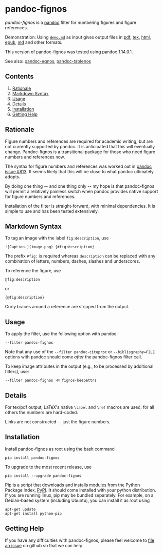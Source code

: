 
pandoc-fignos
=============

*pandoc-fignos* is a [pandoc] filter for numbering figures and figure references.

Demonstration: Using [`demo.md`] as input gives output files in [pdf], [tex], [html], [epub], [md] and other formats.

This version of pandoc-fignos was tested using pandoc 1.14.0.1.

See also: [pandoc-eqnos], [pandoc-tablenos]

[pandoc]: http://pandoc.org/
[`demo.md`]: https://raw.githubusercontent.com/tomduck/pandoc-fignos/master/demos/demo.md
[pdf]: https://raw.githubusercontent.com/tomduck/pandoc-fignos/master/demos/out/demo.pdf
[tex]: https://raw.githubusercontent.com/tomduck/pandoc-fignos/master/demos/out/demo.tex
[html]: https://rawgit.com/tomduck/pandoc-fignos/master/demos/out/demo.html
[epub]: https://raw.githubusercontent.com/tomduck/pandoc-fignos/master/demos/out/demo.epub
[md]: https://github.com/tomduck/pandoc-fignos/blob/master/demos/out/demo.md
[pandoc-eqnos]: https://github.com/tomduck/pandoc-eqnos 
[pandoc-tablenos]: https://github.com/tomduck/pandoc-tablenos 


Contents
--------

 1. [Rationale](#rationale)
 2. [Markdown Syntax](#markdown-syntax)
 3. [Usage](#usage)
 4. [Details](#details)
 5. [Installation](#installation)
 6. [Getting Help](#getting-help)


Rationale
---------

Figure numbers and references are required for academic writing, but are not currently supported by pandoc.  It is anticipated that this will eventually change.  Pandoc-fignos is a transitional package for those who need figure numbers and references now.

The syntax for figure numbers and references was worked out in [pandoc issue #813].  It seems likely that this will be close to what pandoc ultimately adopts.

By doing one thing -- and one thing only -- my hope is that pandoc-fignos will permit a relatively painless switch when pandoc provides native support for figure numbers and references.

Installation of the filter is straight-forward, with minimal dependencies.  It is simple to use and has been tested extensively.

[pandoc issue #813]: https://github.com/jgm/pandoc/issues/813


Markdown Syntax
---------------

To tag an image with the label `fig:description`, use

    ![Caption.](image.png) {#fig:description}

The prefix `#fig:` is required whereas `description` can be replaced with any combination of letters, numbers, dashes, slashes and underscores.

To reference the figure, use

    @fig:description

or

    {@fig:description}

Curly braces around a reference are stripped from the output.


Usage
-----

To apply the filter, use the following option with pandoc:

    --filter pandoc-fignos

Note that any use of the `--filter pandoc-citeproc` or `--bibliography=FILE` options with pandoc should come *after* the pandoc-fignos filter call.

To keep image attributes in the output (e.g., to be processed by additional filters), use:

    --filter pandoc-fignos -M fignos-keepattrs


Details
-------

For tex/pdf output, LaTeX's native `\label` and `\ref` macros are used; for all others the numbers are hard-coded.

Links are not constructed -- just the figure numbers.


Installation
------------

Install pandoc-fignos as root using the bash command

    pip install pandoc-fignos 

To upgrade to the most recent release, use

    pip install --upgrade pandoc-fignos 

Pip is a script that downloads and installs modules from the Python Package Index, [PyPI].  It should come installed with your python distribution.  If you are running linux, pip may be bundled separately.  For example, on a Debian-based system (including Ubuntu), you can install it as root using

    apt-get update
    apt-get install python-pip

[PyPI]: https://pypi.python.org/pypi


Getting Help
------------

If you have any difficulties with pandoc-fignos, please feel welcome to [file an issue] on github so that we can help.

[file an issue]: https://github.com/tomduck/pandoc-fignos/issues
